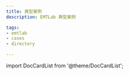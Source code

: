 ```yaml
---
title: 典型案例
description: EMTLab 典型案例

tags:
- emtlab
- cases
- directory

---
```


import DocCardList from '@theme/DocCardList';

<DocCardList />